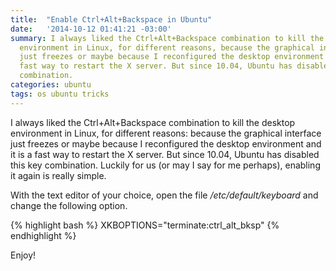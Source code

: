 ```yaml
---
title:  "Enable Ctrl+Alt+Backspace in Ubuntu"
date:   '2014-10-12 01:41:21 -03:00'
summary: I always liked the Ctrl+Alt+Backspace combination to kill the desktop
  environment in Linux, for different reasons, because the graphical interface
  just freezes or maybe because I reconfigured the desktop environment and it is a
  fast way to restart the X server. But since 10.04, Ubuntu has disabled this key 
  combination.
categories: ubuntu
tags: os ubuntu tricks
---
```


I always liked the Ctrl+Alt+Backspace combination to kill the desktop
environment in Linux, for different reasons: because the graphical interface
just freezes or maybe because I reconfigured the desktop environment and it is a
fast way to restart the X server. But since 10.04, Ubuntu has disabled this key 
combination. Luckily for us (or may I say for me perhaps), enabling it again is
really simple.

With the text editor of your choice, open the file */etc/default/keyboard* and
change the following option.

{% highlight bash %}
XKBOPTIONS="terminate:ctrl_alt_bksp"
{% endhighlight %}

Enjoy!
